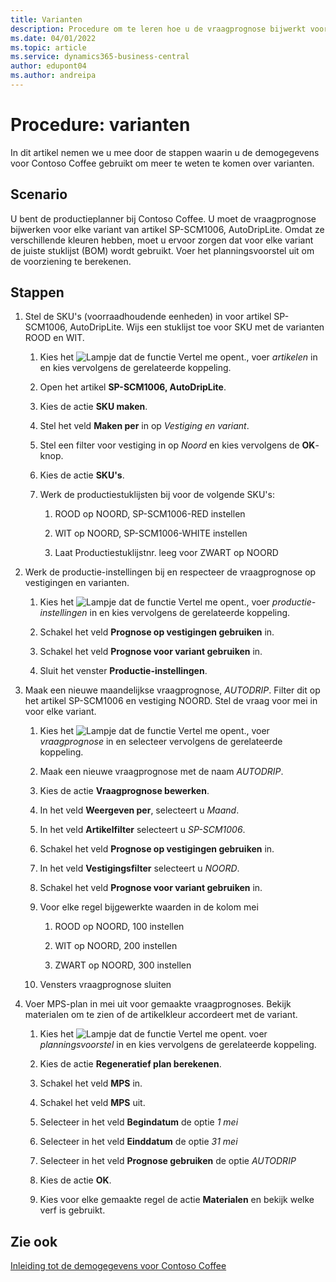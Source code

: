 ```yaml
---
title: Varianten
description: Procedure om te leren hoe u de vraagprognose bijwerkt voor elke variant van een product in Business Central.
ms.date: 04/01/2022
ms.topic: article
ms.service: dynamics365-business-central
author: edupont04
ms.author: andreipa
---
```


# <a name="walkthrough-variants"></a><a name="walkthrough-variants"></a><a name="walkthrough-variants"></a>Procedure: varianten

In dit artikel nemen we u mee door de stappen waarin u de demogegevens voor Contoso Coffee gebruikt om meer te weten te komen over varianten.

## <a name="scenario"></a><a name="scenario"></a><a name="scenario"></a>Scenario

U bent de productieplanner bij Contoso Coffee. U moet de vraagprognose bijwerken voor elke variant van artikel SP-SCM1006, AutoDripLite. Omdat ze verschillende kleuren hebben, moet u ervoor zorgen dat voor elke variant de juiste stuklijst (BOM) wordt gebruikt. Voer het planningsvoorstel uit om de voorziening te berekenen.  

## <a name="steps"></a><a name="steps"></a><a name="steps"></a>Stappen

1. Stel de SKU's (voorraadhoudende eenheden) in voor artikel SP-SCM1006, AutoDripLite. Wijs een stuklijst toe voor SKU met de varianten ROOD en WIT.

    1. Kies het ![Lampje dat de functie Vertel me opent.](../../media/ui-search/search_small.png "Vertel me wat u wilt doen"), voer *artikelen* in en kies vervolgens de gerelateerde koppeling.  

    2. Open het artikel **SP-SCM1006, AutoDripLite**.

    3. Kies de actie **SKU maken**.  

    4. Stel het veld **Maken per** in op *Vestiging en variant*.

    5. Stel een filter voor vestiging in op *Noord* en kies vervolgens de **OK**-knop.

    6. Kies de actie **SKU's**.  

    7. Werk de productiestuklijsten bij voor de volgende SKU's:

        1. ROOD op NOORD, SP-SCM1006-RED instellen  

        2. WIT op NOORD, SP-SCM1006-WHITE instellen  

        3. Laat Productiestuklijstnr. leeg voor ZWART op NOORD  

2. Werk de productie-instellingen bij en respecteer de vraagprognose op vestigingen en varianten.  

    1. Kies het ![Lampje dat de functie Vertel me opent.](../../media/ui-search/search_small.png "Vertel me wat u wilt doen"), voer *productie-instellingen* in en kies vervolgens de gerelateerde koppeling.  

    2. Schakel het veld **Prognose op vestigingen gebruiken** in.

    3. Schakel het veld **Prognose voor variant gebruiken** in.

    4. Sluit het venster **Productie-instellingen**.

3. Maak een nieuwe maandelijkse vraagprognose, *AUTODRIP*. Filter dit op het artikel SP-SCM1006 en vestiging NOORD. Stel de vraag voor mei in voor elke variant. 

    1. Kies het ![Lampje dat de functie Vertel me opent.](../../media/ui-search/search_small.png "Vertel me wat u wilt doen"), voer *vraagprognose* in en selecteer vervolgens de gerelateerde koppeling.

    2. Maak een nieuwe vraagprognose met de naam *AUTODRIP*.

    3. Kies de actie **Vraagprognose bewerken**.

    4. In het veld **Weergeven per**, selecteert u *Maand*.

    5. In het veld **Artikelfilter** selecteert u *SP-SCM1006*.

    6. Schakel het veld **Prognose op vestigingen gebruiken** in.

    7. In het veld **Vestigingsfilter** selecteert u *NOORD*.

    8. Schakel het veld **Prognose voor variant gebruiken** in.

    9. Voor elke regel bijgewerkte waarden in de kolom mei

        1. ROOD op NOORD, 100 instellen

        2. WIT op NOORD, 200 instellen

        3. ZWART op NOORD, 300 instellen

    10. Vensters vraagprognose sluiten

4. Voer MPS-plan in mei uit voor gemaakte vraagprognoses. Bekijk materialen om te zien of de artikelkleur accordeert met de variant.

    1. Kies het ![Lampje dat de functie Vertel me opent.](../../media/ui-search/search_small.png "Vertel me wat u wilt doen") voer *planningsvoorstel* in en kies vervolgens de gerelateerde koppeling.

    2. Kies de actie **Regeneratief plan berekenen**.

    3. Schakel het veld **MPS** in.

    4. Schakel het veld **MPS** uit.

    5. Selecteer in het veld **Begindatum** de optie *1 mei*

    6. Selecteer in het veld **Einddatum** de optie *31 mei*

    7. Selecteer in het veld **Prognose gebruiken** de optie *AUTODRIP*

    8. Kies de actie **OK**.

    9. Kies voor elke gemaakte regel de actie **Materialen** en bekijk welke verf is gebruikt.  

## <a name="see-also"></a><a name="see-also"></a><a name="see-also"></a>Zie ook

[Inleiding tot de demogegevens voor Contoso Coffee](../contoso-coffee-intro.md)  
